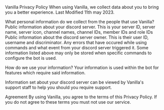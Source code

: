 Vanilla Privacy Policy
When using Vanilla, we collect data about you to bring you a better experience.
Last Modified 11th may 2023.

What personal information do we collect from the people that use Vanilla?
Public information about your discord server. This is your server ID, server name, server icon, channel names, channel IDs, member IDs and role IDs
Public information about the discord server owner. This is their user ID, username and discriminator.
Any errors that have occured while using commands and what event from your discord server triggered it.
Some information listed above may only be stored when specific commands to configure the bot is used.

How do we use your information?
Your information is used within the bot for features which require said information.

Information set about your discord server can be viewed by Vanilla's support staff to help you should you require support.

Agreement
By using Vanilla, you agree to the terms of this Privacy Policy. If you do not agree to these terms you must not use our service.
